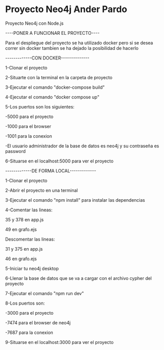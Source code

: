 # Proyecto Neo4j Ander Pardo
Proyecto Neo4j con Node.js

----PONER A FUNCIONAR EL PROYECTO----

Para el despliegue del proyecto se ha utilizado docker pero si se desea correr sin docker tambien se ha dejado la posibilidad de hacerlo

-------------CON DOCKER--------------

1-Clonar el proyecto

2-Situarte con la terminal en la carpeta de proyecto

3-Ejecutar el comando "docker-compose build"

4-Ejecutar el comando "docker compose up"

5-Los puertos son los siguientes:

-5000 para el proyecto

-1000 para el browser

-1001 para la conexion

-El usuario administrador de la base de datos es neo4j y su contraseña es password

6-Situarse en el localhost:5000 para ver el proyecto


-------------DE FORMA LOCAL-------------

1-Clonar el proyecto

2-Abrir el proyecto en una terminal

3-Ejecutar el comando "npm install" para instalar las dependencias 

4-Comentar las lineas:

35 y 378 en app.js 

49 en grafo.ejs

Descomentar las lineas:

31 y 375 en app.js

46 en grafo.ejs 

5-Iniciar tu neo4j desktop

6-Llenar la base de datos que se va a cargar con el archivo cypher del proyecto

7-Ejecutar el comando "npm run dev"

8-Los puertos son:

-3000 para el proyecto 

-7474 para el browser de neo4j

-7687 para la conexion

9-Situarse en el localhost:3000 para ver el proyecto
